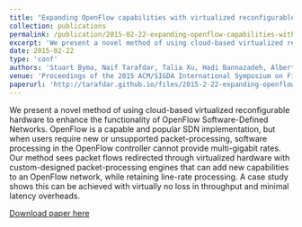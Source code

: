 ```yaml
---
title: "Expanding OpenFlow capabilities with virtualized reconfigurable hardware"
collection: publications
permalink: /publication/2015-02-22-expanding-openflow-capabilities-with-virtualized-reconfigurable-hardware
excerpt: 'We present a novel method of using cloud-based virtualized reconfigurable hardware to enhance the functionality of OpenFlow Software-Defined Networks...'
date: 2015-02-22
type: 'conf'
authors: 'Stuart Byma, Naif Tarafdar, Talia Xu, Hadi Bannazadeh, Alberto Leon-Garcia, Paul Chow'
venue: 'Proceedings of the 2015 ACM/SIGDA International Symposium on Field-Programmable Gate Arrays'
paperurl: 'http://tarafdar.github.io/files/2015-2-22-expanding-openflow-capabilities-with-virtualized-reconfigurable-hardware.pdf'
---
```

We present a novel method of using cloud-based virtualized reconfigurable hardware to enhance the functionality of OpenFlow Software-Defined Networks. OpenFlow is a capable and popular SDN implementation, but when users require new or unsupported packet-processing, software processing in the OpenFlow controller cannot provide multi-gigabit rates. Our method sees packet flows redirected through virtualized hardware with custom-designed packet-processing engines that can add new capabilities to an OpenFlow network, while retaining line-rate processing. A case study shows this can be achieved with virtually no loss in throughput and minimal latency overheads.

[Download paper here](http://tarafdar.github.io/files/2015-02-22-expanding-openflow-capabilities-with-virtualized-reconfigurable-hardware.pdf)

